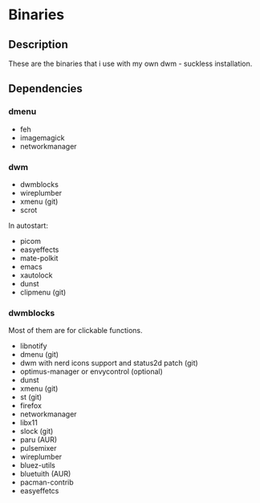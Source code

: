 # Binaries

## Description

These are the binaries that i use with my own dwm - suckless installation.

## Dependencies

### dmenu

 - feh
 - imagemagick
 - networkmanager

### dwm

 - dwmblocks
 - wireplumber
 - xmenu (git)
 - scrot

In autostart:

 - picom
 - easyeffects
 - mate-polkit
 - emacs
 - xautolock
 - dunst
 - clipmenu (git)

### dwmblocks
Most of them are for clickable functions.

 - libnotify
 - dmenu (git)
 - dwm with nerd icons support and status2d patch (git)
 - optimus-manager or envycontrol (optional)
 - dunst
 - xmenu (git)
 - st (git)
 - firefox
 - networkmanager
 - libx11
 - slock (git)
 - paru (AUR)
 - pulsemixer
 - wireplumber
 - bluez-utils
 - bluetuith (AUR)
 - pacman-contrib
 - easyeffetcs
